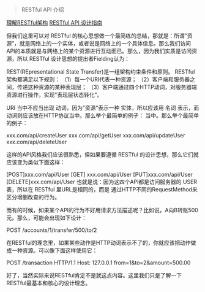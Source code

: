 > RESTful API 介绍

[理解RESTful架构](http://www.ruanyifeng.com/blog/2011/09/restful.html)
[RESTful API 设计指南](http://www.androidchina.net/3749.html)

但我们这里可以对 RESTful 的核心思想做一个最简练的总结，那就是：所谓”资源”，就是网络上的一个实体，或者说是网络上的一个具体信息。那么我们访问API的本质就是与网络上的某个资源进行互动而已。那么，因为我们实质是访问资源，所以 RESTful 设计思想的提出者Fielding认为：

REST(REpresentational State Transfer)是一组架构约束条件和原则。
RESTful架构都满足以下规则：
（1）每一个URI代表一种资源；
（2）客户端和服务器之间，传递这种资源的某种表现层；
（3）客户端通过四个HTTP动词，对服务器端资源进行操作，实现"表现层状态转化"。

URI 当中不应当出现 动词，因为”资源“表示一种 实体，所以应该用 名词 表示，而动词则应该放在HTTP协议当中。那么举个最简单的例子：
当中。那么举个最简单的例子：

xxx.com/api/createUser
xxx.com/api/getUser
xxx.com/api/updateUser
xxx.com/api/deleteUser

这样的API风格我们应该很熟悉，但如果要遵循 RESTful 的设计思想，那么它们就应该变为类似下面这样：

[POST]xxx.com/api/User
[GET] xxx.com/api/User
[PUT]xxx.com/api/User
[DELETE]xxx.com/api/User
也就是说：因为这四个API都是访问服务器的 USER表，所以在 RESTful 里URL是相同的，而是 通过HTTP不同的RequestMethod来区分增删改查的行为。

而有的时候，如果某个API的行为不好用请求方法描述呢？比如说，A向B转账500元。那么，可能会出现如下设计：

POST /accounts/1/transfer/500/to/2

在RESTful的理念里，如果某些动作是HTTP动词表示不了的，你就应该把动作做成一种资源。可以像下面这样使用它：

POST /transaction HTTP/1.1
Host: 127.0.0.1
from=1&to=2&amount=500.00

好了，当然实际来说RESTful肯定不是就这点内容。这里我们只是了解一下RESTful最基本和核心的设计理念。
